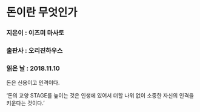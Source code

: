 # 돈이란 무엇인가
### 지은이 : 이즈미 마사토
### 출판사 : 오리진하우스
### 읽은 날 : 2018.11.10

돈은 신용이고 인격이다.

‘돈의 교양 STAGE를 높이는 것은 인생에 있어서 더할 나위 없이 소중한 자신의 인격을 키운다는 것이다.’